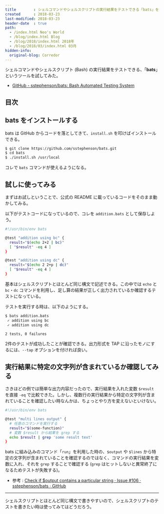 ```yaml
---
title        : シェルコマンドやシェルスクリプトの実行結果をテストできる「bats」を試してみた
created      : 2018-03-23
last-modified: 2018-03-23
header-date  : true
path:
  - /index.html Neo's World
  - /blog/index.html Blog
  - /blog/2018/index.html 2018年
  - /blog/2018/03/index.html 03月
hidden-info:
  original-blog: Corredor
---
```


シェルコマンドやシェルスクリプト (Bash) の実行結果をテストできる、「**bats**」というツールを試してみた。

- [GitHub - sstephenson/bats: Bash Automated Testing System](https://github.com/sstephenson/bats)

## 目次

## bats をインストールする

bats は GitHub からコードを落としてきて、`install.sh` を叩けばインストールできる。

```bash
$ git clone https://github.com/sstephenson/bats.git
$ cd bats
$ ./install.sh /usr/local
```

コレで `bats` コマンドが使えるようになる。

## 試しに使ってみる

まずはお試しということで、公式の README に載っているコードをそのまま動かしてみる。

以下がテストコードになっているので、コレを `addition.bats` として保存しよう。

```bash
#!/usr/bin/env bats

@test "addition using bc" {
  result="$(echo 2+2 | bc)"
  [ "$result" -eq 4 ]
}

@test "addition using dc" {
  result="$(echo 2 2+p | dc)"
  [ "$result" -eq 4 ]
}
```

基本はシェルスクリプトとほとんど同じ構文で記述できる。この中では `echo` と `bc`・`dc` コマンドを利用し、足し算の結果が正しく出力されているか確認するテストになっている。

テストを実行する時は、以下のようにする。

```bash
$ bats addition.bats
 ✓ addition using bc
 ✓ addition using dc

2 tests, 0 failures
```

2件のテストが成功したことが確認できる。出力形式を TAP に沿ったモノにするには、`--tap` オプションを付ければ良い。

## 実行結果に特定の文字列が含まれているか確認してみる

さきほどの例では簡単な出力内容だったので、実行結果を入れた変数 `$result` を直接 `-eq` で比較できた。しかし、複数行の実行結果から特定の文字列が含まれていることを確認したい時なんかは、ちょっとやり方を変えないといけない。

```bash
#!/usr/bin/env bats

@test "multi lines output" {
  # 任意のコマンドを実行する
  result="$(some-function)"
  # 変数 $result から結果を grep する
  echo $result | grep 'some result text'
}
```

bats に組み込みのコマンド「`run`」を利用した時の、`$output` や `$lines` から特定の文字列が含まれていることを確認するのではなく、コマンドの実行結果を変数に入れ、それを `grep` することで確認する (`grep` はヒットしないと異常終了になるためテストが失敗する)。

- 参考 : [Check if $output contains a particular string · Issue #106 · sstephenson/bats · GitHub](https://github.com/sstephenson/bats/issues/106)

---

シェルスクリプトとほとんど同じ構文で書きやすいので、シェルスクリプトのテストを書きたい時は使ってみてはどうだろう。
